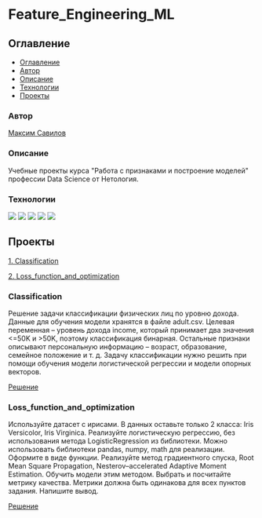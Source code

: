 # Feature_Engineering_ML

## Оглавление

- [Оглавление](#оглавление)
- [Автор](#авторы)
- [Описание](#описание)
- [Технологии](#технологии)
- [Проекты](#проекты)

### Автор

[Максим Савилов](https://github.com/msavilov/)

### Описание

Учебные проекты курса "Работа с признаками и построение моделей" профессии Data Science от Нетология.

### Технологии

![](https://img.shields.io/badge/-Python--3.11-blue)
![](https://img.shields.io/badge/-Scikit--Learn-blue)
![](https://img.shields.io/badge/pandas-blue)
![](https://img.shields.io/badge/numpy-blue)
![](https://img.shields.io/badge/matplotlib-blue)

## Проекты

  [1. Classification](#сlassification)
  
  [2. Loss_function_and_optimization](#loss_function_and_optimization)
  
### Classification
  Решение задачи классификации физических лиц по уровню дохода. Данные для обучения модели хранятся в файле adult.csv.
Целевая переменная – уровень дохода income, который принимает два значения <=50K и >50K, поэтому классификация бинарная. Остальные признаки описывают персональную информацию – возраст, образование, семейное положение и т. д.
Задачу классификации нужно решить при помощи обучения модели логистической регрессии и модели опорных векторов.

  [Решение](https://github.com/msavilov/Feature_Engineering_ML/blob/main/1_Classification/classification.ipynb)
 
### Loss_function_and_optimization
  Используйте датасет с ирисами. В данных оставьте только 2 класса: Iris Versicolor, Iris Virginica. Реализуйте логистическую регрессию, без использования метода LogisticRegression из библиотеки. Можно использовать библиотеки pandas, numpy, math для реализации. Оформите в виде функции. 
Реализуйте метод градиентного спуска, Root Mean Square Propagation, Nesterov–accelerated Adaptive Moment Estimation. Обучить модели этим методом. Выбрать и посчитайте метрику качества. Метрики должна быть одинакова для всех пунктов задания. Напишите вывод.

  [Решение](https://github.com/msavilov/Feature_Engineering_ML/blob/main/2_Loss_function_and_optimization/loss_function_and_optimization.ipynb)
    
  
